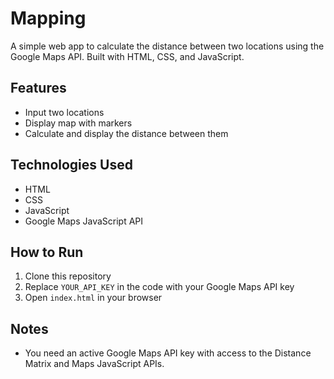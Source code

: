 # Mapping

A simple web app to calculate the distance between two locations using the Google Maps API. Built with HTML, CSS, and JavaScript.

## Features
- Input two locations
- Display map with markers
- Calculate and display the distance between them

## Technologies Used
- HTML
- CSS
- JavaScript
- Google Maps JavaScript API

## How to Run
1. Clone this repository
2. Replace `YOUR_API_KEY` in the code with your Google Maps API key
3. Open `index.html` in your browser

## Notes
- You need an active Google Maps API key with access to the Distance Matrix and Maps JavaScript APIs.

